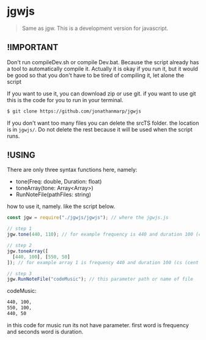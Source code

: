 # jgwjs

> Same as jgw. This is a development version for javascript.

## !IMPORTANT
Don't run compileDev.sh or compile Dev.bat. Because the script already has a tool to automatically compile it.
Actually it is okay if you run it, but it would be good so that you don't have to be tired of compiling it, let alone the script

If you want to use it, you can download zip or use git.
if you want to use git this is the code for you to run in your terminal.
```bash
$ git clone https://github.com/jonathanmarp/jgwjs
```

If you don't want too many files you can delete the srcTS folder. the location is in `jgwjs/`.
Do not delete the rest because it will be used when the script runs.

## !USING

There are only three syntax functions here, namely:
- tone(Freq: double, Duration: float)
- toneArray(tone: Array<Array<number>>)
- RunNoteFile(pathFiles: string)

how to use it, namely. like the script below.
```javascript
const jgw = require("./jgwjs/jgwjs"); // where the jgwjs.js

// step 1
jgw.tone(440, 110); // for example frequency is 440 and duration 100 (cs (cent seconds)).

// step 2
jgw.toneArray([
  [440, 100], [550, 50]
]); // for example array 1 is frequency 440 and duration 100 (cs (cent seconds)). and array 2 is frequency 550 and duration 50 (cs (cent seconds))

// step 3
jgw.RunNoteFile("codeMusic"); // this parameter path or name of file
```

codeMusic:
```bash
440, 100,
550, 100,
440, 50
```

in this code for music run its not have parameter. first word is frequency and seconds word is duration.
